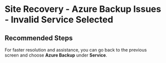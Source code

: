 <properties
    pageTitle="Site Recovery: Azure Backup Issues - Invalid Service Selected"
    description="Azure Backup Issues - Invalid Service Selected"
    service="microsoft.recoveryservices"
    resource="vaults"
    authors="TobyTu"
    ms.author="aaronmax"
    displayOrder=""
    selfHelpType="generic"
    supportTopicIds="32642162"
    resourceTags=""
    productPesIds="16370"
    cloudEnvironments="public"
    articleId="f40767c9-421d-43ed-b715-49be95bda065"
/>

# Site Recovery - Azure Backup Issues - Invalid Service Selected

## **Recommended Steps**

For faster resolution and assistance, you can go back to the previous screen and choose **Azure Backup** under **Service**.
